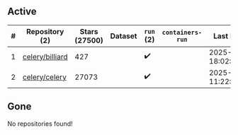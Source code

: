 ## Active
| # | Repository (2) | Stars (27500) | Dataset | `run` (2) | `containers-run` | Last Modified |
| --- | --- | --- | --- | --- | --- | --- |
| 1 | [celery/billiard](https://github.com/celery/billiard) | 427 |  | :heavy_check_mark: |  | 2025-05-13 18:02:18+00:00 |
| 2 | [celery/celery](https://github.com/celery/celery) | 27073 |  | :heavy_check_mark: |  | 2025-08-12 11:22:23+00:00 |

## Gone
No repositories found!

